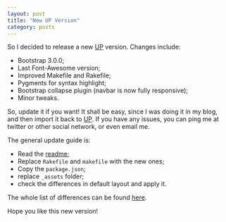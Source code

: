 ```yaml
---
layout: post
title: "New UP Version"
category: posts
---
```


So I decided to release a new [UP][1] version. Changes include:

- Bootstrap 3.0.0;
- Last Font-Awesome version;
- Improved Makefile and Rakefile;
- Pygments for syntax highlight;
- Bootstrap collapse plugin (navbar is now fully responsive);
- Minor tweaks.

So, update it if you want! It shall be easy, since I was doing it in my
blog, and then import it back to [UP][1]. If you have any issues, you can
ping me at twitter or other social network, or even email me.

The general update guide is:

- Read the [readme][2];
- Replace `Rakefile` and `makefile` with the new ones;
- Copy the `package.json`;
- replace `_assets` folder;
- check the differences in default layout and apply it.

The whole list of differences can be found [here][3].

Hope you like this new version!

[1]: https://github.com/caarlos0/up
[2]: https://github.com/caarlos0/up/blob/bs3/readme.markdown
[3]: https://github.com/caarlos0/up/compare/gh-pages...bs3


